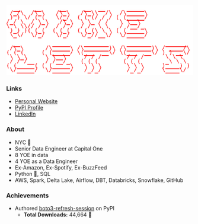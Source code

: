 ![logo](https://raw.githubusercontent.com/michaelthomasletts/michaelthomasletts/refs/heads/main/img.png)

### Links

- [Personal Website](https://michaelthomasletts.github.io/)
- [PyPI Profile](https://pypi.org/user/lettsmt/)
- [LinkedIn](https://www.linkedin.com/in/lettsmichael/)

### About

- NYC :statue_of_liberty:
- Senior Data Engineer at Capital One
- 8 YOE in data
- 4 YOE as a Data Engineer
- Ex-Amazon, Ex-Spotify, Ex-BuzzFeed
- Python :snake:, SQL
- AWS, Spark, Delta Lake, Airflow, DBT, Databricks, Snowflake, GitHub

### Achievements

- Authored [boto3-refresh-session](https://github.com/michaelthomasletts/boto3-refresh-session) on PyPI
    - **Total Downloads:** 44,664 :tada: